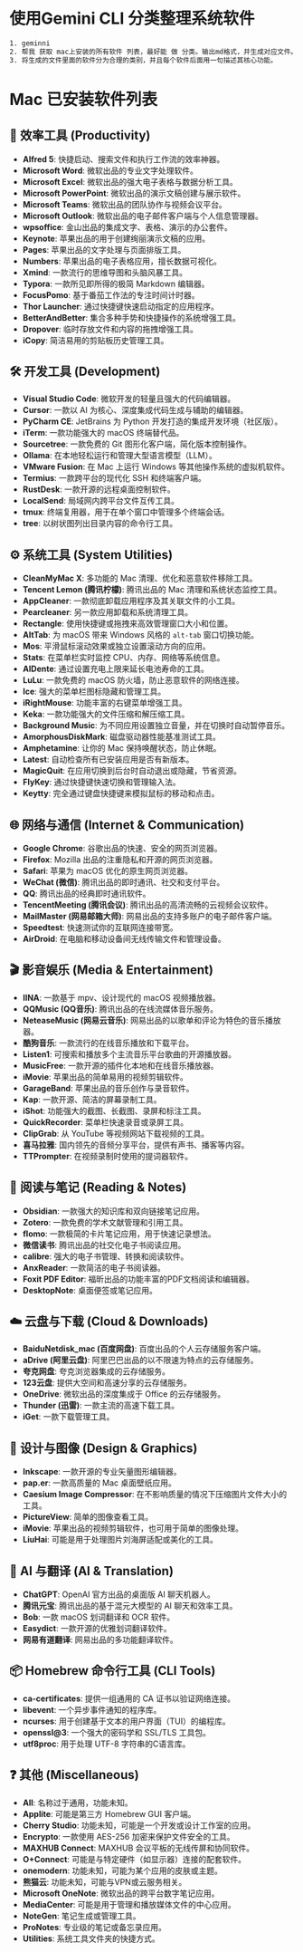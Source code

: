 # 使用Gemini CLI 分类整理系统软件

```bash
1. geminni
2. 帮我 获取 mac上安装的所有软件 列表，最好能 做 分类。输出md格式，并生成对应文件。注意忽略系统软件。
3. 将生成的文件里面的软件分为合理的类别，并且每个软件后面用一句描述其核心功能。
```



# Mac 已安装软件列表

## 🚀 效率工具 (Productivity)
- **Alfred 5**: 快捷启动、搜索文件和执行工作流的效率神器。
- **Microsoft Word**: 微软出品的专业文字处理软件。
- **Microsoft Excel**: 微软出品的强大电子表格与数据分析工具。
- **Microsoft PowerPoint**: 微软出品的演示文稿创建与展示软件。
- **Microsoft Teams**: 微软出品的团队协作与视频会议平台。
- **Microsoft Outlook**: 微软出品的电子邮件客户端与个人信息管理器。
- **wpsoffice**: 金山出品的集成文字、表格、演示的办公套件。
- **Keynote**: 苹果出品的用于创建绚丽演示文稿的应用。
- **Pages**: 苹果出品的文字处理与页面排版工具。
- **Numbers**: 苹果出品的电子表格应用，擅长数据可视化。
- **Xmind**: 一款流行的思维导图和头脑风暴工具。
- **Typora**: 一款所见即所得的极简 Markdown 编辑器。
- **FocusPomo**: 基于番茄工作法的专注时间计时器。
- **Thor Launcher**: 通过快捷键快速启动指定的应用程序。
- **BetterAndBetter**: 集合多种手势和快捷操作的系统增强工具。
- **Dropover**: 临时存放文件和内容的拖拽增强工具。
- **iCopy**: 简洁易用的剪贴板历史管理工具。

## 🛠️ 开发工具 (Development)
- **Visual Studio Code**: 微软开发的轻量且强大的代码编辑器。
- **Cursor**: 一款以 AI 为核心、深度集成代码生成与辅助的编辑器。
- **PyCharm CE**: JetBrains 为 Python 开发打造的集成开发环境（社区版）。
- **iTerm**: 一款功能强大的 macOS 终端替代品。
- **Sourcetree**: 一款免费的 Git 图形化客户端，简化版本控制操作。
- **Ollama**: 在本地轻松运行和管理大型语言模型（LLM）。
- **VMware Fusion**: 在 Mac 上运行 Windows 等其他操作系统的虚拟机软件。
- **Termius**: 一款跨平台的现代化 SSH 和终端客户端。
- **RustDesk**: 一款开源的远程桌面控制软件。
- **LocalSend**: 局域网内跨平台文件互传工具。
- **tmux**: 终端复用器，用于在单个窗口中管理多个终端会话。
- **tree**: 以树状图列出目录内容的命令行工具。

## ⚙️ 系统工具 (System Utilities)
- **CleanMyMac X**: 多功能的 Mac 清理、优化和恶意软件移除工具。
- **Tencent Lemon (腾讯柠檬)**: 腾讯出品的 Mac 清理和系统状态监控工具。
- **AppCleaner**: 一款彻底卸载应用程序及其关联文件的小工具。
- **Pearcleaner**: 另一款应用卸载和系统清理工具。
- **Rectangle**: 使用快捷键或拖拽来高效管理窗口大小和位置。
- **AltTab**: 为 macOS 带来 Windows 风格的 `alt-tab` 窗口切换功能。
- **Mos**: 平滑鼠标滚动效果或独立设置滚动方向的应用。
- **Stats**: 在菜单栏实时监控 CPU、内存、网络等系统信息。
- **AlDente**: 通过设置充电上限来延长电池寿命的工具。
- **LuLu**: 一款免费的 macOS 防火墙，防止恶意软件的网络连接。
- **Ice**: 强大的菜单栏图标隐藏和管理工具。
- **iRightMouse**: 功能丰富的右键菜单增强工具。
- **Keka**: 一款功能强大的文件压缩和解压缩工具。
- **Background Music**: 为不同应用设置独立音量，并在切换时自动暂停音乐。
- **AmorphousDiskMark**: 磁盘驱动器性能基准测试工具。
- **Amphetamine**: 让你的 Mac 保持唤醒状态，防止休眠。
- **Latest**: 自动检查所有已安装应用是否有新版本。
- **MagicQuit**: 在应用切换到后台时自动退出或隐藏，节省资源。
- **FlyKey**: 通过快捷键快速切换和管理输入法。
- **Keytty**: 完全通过键盘快捷键来模拟鼠标的移动和点击。

## 🌐 网络与通信 (Internet & Communication)
- **Google Chrome**: 谷歌出品的快速、安全的网页浏览器。
- **Firefox**: Mozilla 出品的注重隐私和开源的网页浏览器。
- **Safari**: 苹果为 macOS 优化的原生网页浏览器。
- **WeChat (微信)**: 腾讯出品的即时通讯、社交和支付平台。
- **QQ**: 腾讯出品的经典即时通讯软件。
- **TencentMeeting (腾讯会议)**: 腾讯出品的高清流畅的云视频会议软件。
- **MailMaster (网易邮箱大师)**: 网易出品的支持多账户的电子邮件客户端。
- **Speedtest**: 快速测试你的互联网连接带宽。
- **AirDroid**: 在电脑和移动设备间无线传输文件和管理设备。

## 🎬 影音娱乐 (Media & Entertainment)
- **IINA**: 一款基于 mpv、设计现代的 macOS 视频播放器。
- **QQMusic (QQ音乐)**: 腾讯出品的在线流媒体音乐服务。
- **NeteaseMusic (网易云音乐)**: 网易出品的以歌单和评论为特色的音乐播放器。
- **酷狗音乐**: 一款流行的在线音乐播放和下载平台。
- **Listen1**: 可搜索和播放多个主流音乐平台歌曲的开源播放器。
- **MusicFree**: 一款开源的插件化本地和在线音乐播放器。
- **iMovie**: 苹果出品的简单易用的视频剪辑软件。
- **GarageBand**: 苹果出品的音乐创作与录音软件。
- **Kap**: 一款开源、简洁的屏幕录制工具。
- **iShot**: 功能强大的截图、长截图、录屏和标注工具。
- **QuickRecorder**: 菜单栏快速录音或录屏工具。
- **ClipGrab**: 从 YouTube 等视频网站下载视频的工具。
- **喜马拉雅**: 国内领先的音频分享平台，提供有声书、播客等内容。
- **TTPrompter**: 在视频录制时使用的提词器软件。

## 📖 阅读与笔记 (Reading & Notes)
- **Obsidian**: 一款强大的知识库和双向链接笔记应用。
- **Zotero**: 一款免费的学术文献管理和引用工具。
- **flomo**: 一款极简的卡片笔记应用，用于快速记录想法。
- **微信读书**: 腾讯出品的社交化电子书阅读应用。
- **calibre**: 强大的电子书管理、转换和阅读软件。
- **AnxReader**: 一款简洁的电子书阅读器。
- **Foxit PDF Editor**: 福昕出品的功能丰富的PDF文档阅读和编辑器。
- **DesktopNote**: 桌面便签或笔记应用。

## ☁️ 云盘与下载 (Cloud & Downloads)
- **BaiduNetdisk_mac (百度网盘)**: 百度出品的个人云存储服务客户端。
- **aDrive (阿里云盘)**: 阿里巴巴出品的以不限速为特点的云存储服务。
- **夸克网盘**: 夸克浏览器集成的云存储服务。
- **123云盘**: 提供大空间和高速分享的云存储服务。
- **OneDrive**: 微软出品的深度集成于 Office 的云存储服务。
- **Thunder (迅雷)**: 一款主流的高速下载工具。
- **iGet**: 一款下载管理工具。

## 🎨 设计与图像 (Design & Graphics)
- **Inkscape**: 一款开源的专业矢量图形编辑器。
- **pap.er**: 一款高质量的 Mac 桌面壁纸应用。
- **Caesium Image Compressor**: 在不影响质量的情况下压缩图片文件大小的工具。
- **PictureView**: 简单的图像查看工具。
- **iMovie**: 苹果出品的视频剪辑软件，也可用于简单的图像处理。
- **LiuHai**: 可能是用于处理图片刘海屏适配或美化的工具。

## 🧠 AI 与翻译 (AI & Translation)
- **ChatGPT**: OpenAI 官方出品的桌面版 AI 聊天机器人。
- **腾讯元宝**: 腾讯出品的基于混元大模型的 AI 聊天和效率工具。
- **Bob**: 一款 macOS 划词翻译和 OCR 软件。
- **Easydict**: 一款开源的优雅划词翻译软件。
- **网易有道翻译**: 网易出品的多功能翻译软件。

## 📦 Homebrew 命令行工具 (CLI Tools)
- **ca-certificates**: 提供一组通用的 CA 证书以验证网络连接。
- **libevent**: 一个异步事件通知的程序库。
- **ncurses**: 用于创建基于文本的用户界面（TUI）的编程库。
- **openssl@3**: 一个强大的密码学和 SSL/TLS 工具包。
- **utf8proc**: 用于处理 UTF-8 字符串的C语言库。

## ❓ 其他 (Miscellaneous)
- **All**: 名称过于通用，功能未知。
- **Applite**: 可能是第三方 Homebrew GUI 客户端。
- **Cherry Studio**: 功能未知，可能是一个开发或设计工作室的应用。
- **Encrypto**: 一款使用 AES-256 加密来保护文件安全的工具。
- **MAXHUB Connect**: MAXHUB 会议平板的无线传屏和协同软件。
- **O+Connect**: 可能是与特定硬件（如显示器）连接的配套软件。
- **onemodern**: 功能未知，可能为某个应用的皮肤或主题。
- **熊猫云**: 功能未知，可能与VPN或云服务相关。
- **Microsoft OneNote**: 微软出品的跨平台数字笔记应用。
- **MediaCenter**: 可能是用于管理和播放媒体文件的中心应用。
- **NoteGen**: 笔记生成或管理工具。
- **ProNotes**: 专业级的笔记或备忘录应用。
- **Utilities**: 系统工具文件夹的快捷方式。